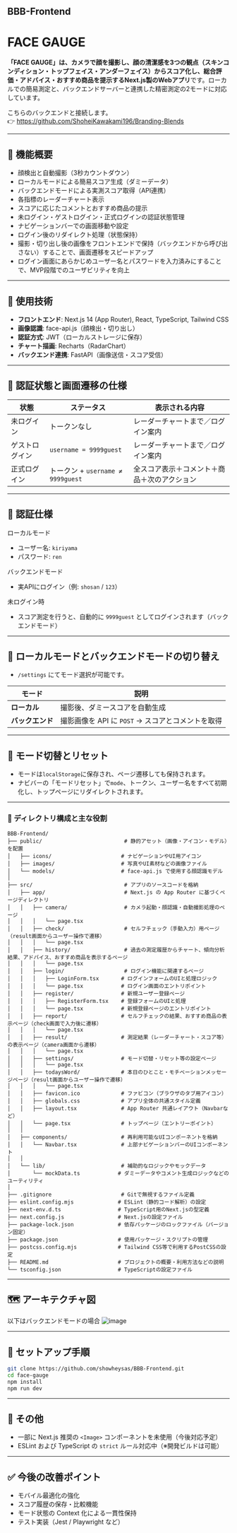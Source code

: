 ## BBB-Frontend

# FACE GAUGE

**「FACE GAUGE」**は、カメラで顔を撮影し、顔の清潔感を3つの観点（スキンコンディション・トップフェイス・アンダーフェイス）からスコア化し、総合評価・アドバイス・おすすめ商品を提示する**Next.js製のWebアプリ**です。ローカルでの簡易測定と、バックエンドサーバーと連携した精密測定の2モードに対応しています。

こちらのバックエンドと接続します。  
👉 https://github.com/ShoheiKawakami196/Branding-Blends

---

## 📸 機能概要

- 顔検出と自動撮影（3秒カウントダウン）
- ローカルモードによる簡易スコア生成（ダミーデータ）
- バックエンドモードによる実測スコア取得（API連携）
- 各指標のレーダーチャート表示
- スコアに応じたコメントとおすすめ商品の提示
- 未ログイン・ゲストログイン・正式ログインの認証状態管理
- ナビゲーションバーでの画面移動や設定
- ログイン後のリダイレクト処理（状態保持）
- 撮影・切り出し後の画像をフロントエンドで保持（バックエンドから呼び出さない）することで、画面遷移をスピードアップ
- ログイン画面にあらかじめユーザー名とパスワードを入力済みにすることで、MVP段階でのユーザビリティを向上

---

## 🔧 使用技術

- **フロントエンド**: Next.js 14 (App Router), React, TypeScript, Tailwind CSS  
- **画像認識**: face-api.js（顔検出・切り出し）  
- **認証方式**: JWT（ローカルストレージに保存）  
- **チャート描画**: Recharts（RadarChart）  
- **バックエンド連携**: FastAPI（画像送信・スコア受信）

---

## 📄 認証状態と画面遷移の仕様

| 状態 | ステータス | 表示される内容 |
|------|------------|----------------|
| 未ログイン | トークンなし | レーダーチャートまで／ログイン案内 |
| ゲストログイン | `username = 9999guest` | レーダーチャートまで／ログイン案内 |
| 正式ログイン | トークン + `username ≠ 9999guest` | 全スコア表示＋コメント＋商品＋次のアクション |

---

## 🔐 認証仕様

ローカルモード
- ユーザー名: `kiriyama`
- パスワード: `ren`

バックエンドモード
- 実APIにログイン（例: `shosan` / `123`）

未ログイン時
- スコア測定を行うと、自動的に `9999guest` としてログインされます（バックエンドモード）

---

## 🧪 ローカルモードとバックエンドモードの切り替え

- `/settings` にてモード選択が可能です。

| モード | 説明 |
|-------|------|
| **ローカル** | 撮影後、ダミースコアを自動生成 |
| **バックエンド** | 撮影画像を API に `POST` → スコアとコメントを取得 |

---

## 🔀 モード切替とリセット

- モードは`localStorage`に保存され、ページ遷移しても保持されます。
- ナビバーの「モードリセット」で`mode`、トークン、ユーザー名をすべて初期化し、トップページにリダイレクトされます。

---

### 📁 ディレクトリ構成と主な役割

```
BBB-Frontend/
├── public/                          # 静的アセット（画像・アイコン・モデル）を配置
│   ├── icons/                      # ナビゲーションやUI用アイコン
│   ├── images/                     # 写真やUI素材などの画像ファイル
│   └── models/                     # face-api.js で使用する顔認識モデル
│
├── src/                             # アプリのソースコードを格納
│   ├── app/                         # Next.js の App Router に基づくページディレクトリ
│   │   ├── camera/                  # カメラ起動・顔認識・自動撮影処理のページ
│   │   │   └── page.tsx
│   │   ├── check/                   # セルフチェック（手動入力）用ページ（result画面からユーザー操作で遷移）
│   │   │   └── page.tsx
│   │   ├── history/                 # 過去の測定履歴からチャート、傾向分析結果、アドバイス、おすすめ商品を表示するページ
│   │   │   └── page.tsx
│   │   ├── login/                   # ログイン機能に関連するページ
│   │   │   ├── LoginForm.tsx       # ログインフォームのUIと処理ロジック
│   │   │   └── page.tsx            # ログイン画面のエントリポイント
│   │   ├── register/               # 新規ユーザー登録ページ
│   │   │   ├── RegisterForm.tsx    # 登録フォームのUIと処理
│   │   │   └── page.tsx            # 新規登録ページのエントリポイント
│   │   ├── report/                 # セルフチェックの結果、おすすめ商品の表示ページ（check画面で入力後に遷移）
│   │   │   └── page.tsx
│   │   ├── result/                 # 測定結果（レーダーチャート・スコア等）の表示ページ（camera画面から遷移）
│   │   │   └── page.tsx
│   │   ├── settings/               # モード切替・リセット等の設定ページ
│   │   │   └── page.tsx
│   │   ├── todaysWord/             # 本日のひとこと・モチベーションメッセージページ（result画面からユーザー操作で遷移）
│   │   │   └── page.tsx
│   │   ├── favicon.ico             # ファビコン（ブラウザのタブ用アイコン）
│   │   ├── globals.css             # アプリ全体の共通スタイル定義
│   │   ├── layout.tsx              # App Router 共通レイアウト（Navbarなど）
│   │   └── page.tsx                # トップページ（エントリーポイント）
│   │ 
│   ├── components/                 # 再利用可能なUIコンポーネントを格納
│   │   └── Navbar.tsx              # 上部ナビゲーションバーのUIコンポーネント
│   │ 
│   └── lib/                        # 補助的なロジックやモックデータ
│       └── mockData.ts            # ダミーデータやコメント生成ロジックなどのユーティリティ
│
├── .gitignore                      # Gitで無視するファイル定義
├── eslint.config.mjs              # ESLint（静的コード解析）の設定
├── next-env.d.ts                  # TypeScript用のNext.jsの型定義
├── next.config.js                 # Next.jsの設定ファイル
├── package-lock.json              # 依存パッケージのロックファイル（バージョン固定）
├── package.json                   # 使用パッケージ・スクリプトの管理
├── postcss.config.mjs             # Tailwind CSS等で利用するPostCSSの設定
├── README.md                      # プロジェクトの概要・利用方法などの説明
└── tsconfig.json                  # TypeScriptの設定ファイル

```
---

## 🗺️ アーキテクチャ図

以下はバックエンドモードの場合
![image](https://github.com/user-attachments/assets/25f6f586-d737-42f6-9533-043052b785f3)

---

## 🚀 セットアップ手順

```bash
git clone https://github.com/showheysas/BBB-Frontend.git
cd face-gauge
npm install
npm run dev
```
---

## 🧼 その他

- 一部に Next.js 推奨の `<Image>` コンポーネントを未使用（今後対応予定）
- ESLint および TypeScript の `strict` ルール対応中（※開発ビルドは可能）

---

## ✅ 今後の改善ポイント

- モバイル最適化の強化
- スコア履歴の保存・比較機能
- モード状態の Context 化による一貫性保持
- テスト実装（Jest / Playwright など）
